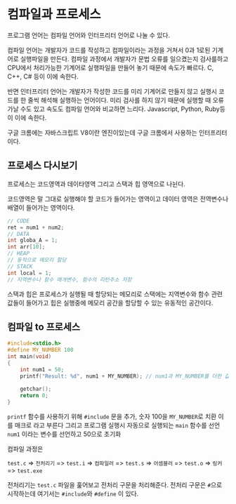 # 컴파일과 프로세스

프로그램 언어는 컴파일 언어와 인터프리터 언어로 나눌 수 있다.

컴파일 언어는 개발자가 코드를 작성하고 컴파일이라는 과정을 거쳐서 0과 1로된 기계어로 실행파일을 만든다. 컴파일 과정에서 개발자가 문법 오류를 일으켰는지 검사를하고 CPU에서 처리가능한 기계어로 실행파일을 만들어 놓기 때문에 속도가 빠르다. C, C++, C# 등이 이에 속한다.

반면 인터프리터 언어는 개발자가 작성한 코드를 미리 기계어로 만들지 않고 실행시 코드를 한 줄씩 해석해 실행하는 언어이다. 미리 검사를 하지 않기 때문에 실행할 때 오류가날 수도 있고 속도도 컴파일 언어와 비교하면 느리다. Javascript, Python, Ruby등이 이에 속한다.

구글 크롬에는 자바스크립트 V8이란 엔진이있는데 구글 크롬에서 사용하는 인터프리터이다.

## 프로세스 다시보기
프로세스는 코드영역과 데이타영역 그리고 스택과 힙 영역으로 나뉜다.

코드영역은 말 그대로 실행해야 할 코드가 들어가는 영역이고 데이터 영역은 전역변수나 배열이 들어가는 영역이다.
```C
// CODE
ret = num1 + num2;
// DATA
int globa_A = 1;
int arr[10];
// HEAP
// 동적으로 메모리 할당
// STACK
int local = 1;
// 지역변수나 함수 매개변수, 함수의 리턴주소 저장
```

스택과 힙은 프로세스가 실행될 때 할당되는 메모리로 스택에는 지역변수와 함수 관련 값들이 들어가고 힙은 실행중에 메모리 공간을 할당할 수 있는 유동적인 공간이다.

## 컴파일 to 프로세스
```c
#include<stdio.h>
#define MY_NUMBER 100
int main(void)
{
    int num1 = 50;
    printf("Result: %d", num1 + MY_NUMBER); // num1과 MY_NUMBER를 더한 값 출력
    
    getchar();
    return 0;
}
```
`printf` 함수를 사용하기 위해 `#include` 문을 추가, 숫자 100을 `MY_NUMBER`로 치환 이를 매크로 라고 부른다 그리고 프로그램 실행시 자동으로 실행되는 `main` 함수를 선언 `num1` 이라는 변수를 선언하고 50으로 초기화 

컴파일 과정은

`test.c` => `전처리기` => `test.i` => `컴파일러` => `test.s` => `어셈블러` => `test.o` => `링커` => `test.exe`

전처리기는 `test.c` 파일을 훑어보고 전처리 구문을 처리해준다. 전처리 구문은 `#`으로 시작하는데 여기서는 `#include`와 `#define` 이 있다.